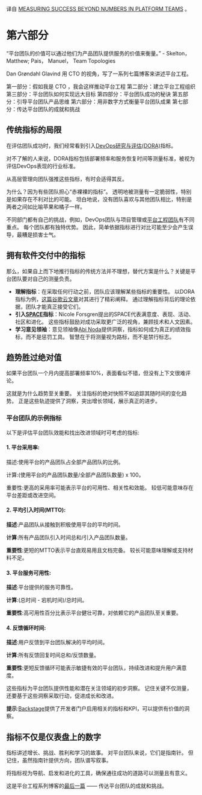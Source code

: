 <!-- 
# 超越数字，衡量平台团队的成功
https://www.eficode.com/blog/measuring-success-beyond-numbers-in-platform-teams
 -->

译自 [MEASURING SUCCESS BEYOND NUMBERS IN PLATFORM TEAMS](https://www.eficode.com/blog/measuring-success-beyond-numbers-in-platform-teams) 。

# 第六部分

“平台团队的价值可以通过他们为产品团队提供服务的价值来衡量。” - Skelton， Matthew; Pais， Manuel， Team Topologies 

Dan Grøndahl Glavind 用 CTO 的视角，写了一系列七篇博客来讲述平台工程。

第一部分：假如我是 CTO ，我会这样推动平台工程
第二部分：建立平台工程组织
第三部分：平台团队如何实现远大目标
第四部分：平台团队成功的秘诀
第五部分：引导平台团队产品思维
第六部分：用非数字方式衡量平台团队成果
第七部分：传达平台团队的成就和挑战

## 传统指标的局限

在评估团队成功时，我们经常看到引入[DevOps研究与评估(DORA)](https://cloud.google.com/blog/products/devops-sre/dora-2022-accelerate-state-of-devops-report-now-out)指标。

对不了解的人来说，DORA指标包括部署频率和服务恢复时间等测量标准，被视为评估DevOps表现的行业标准。

从高层管理向团队强推这些指标，有时会适得其反。

为什么？因为有些团队担心“赤裸裸的指标”。 透明地被测量有一定脆弱性，特别是如果存在不利对比的可能。 坦白地说，没有团队喜欢与其他团队相比，特别是两者之间如比喻苹果和橘子一样。

不同部门都有自己的挑战，例如，DevOps团队与项目管理或[平台工程团队](https://www.eficode.com/platform-engineering)有不同重点。 每个团队都有独特优势。 因此，简单依据指标进行对比可能至少会产生误导，最糟是损害士气。

## 拥有软件交付中的指标

那么，如果自上而下地推行指标的传统方法并不理想，替代方案是什么？关键是平台团队要对自己的测量负责。

- **理解指标**：在采取任何行动之前，团队应该理解某些指标的重要性。 以DORA指标为例，[这篇谷歌云文章](https://cloud.google.com/blog/products/devops-sre/using-the-four-keys-to-measure-your-devops-performance)对其进行了精彩阐释。 通过理解指标背后的理论依据，团队才能真正接受它们。
- **引入[SPACE](https://www.infoq.com/news/2021/03/space-developer-productivity/)指标**：Nicole Forsgren提出的SPACE代表满意度、表现、活动、社区和进化。 这些指标鼓励对成功采取更广泛的视角，兼顾技术和人文因素。
- **学习意见领袖**：意见领袖像[Abi Noda](https://dl.acm.org/doi/10.1145/3595878)提供洞察，指标如何成为真正的绩效指标，而不是惩罚工具。 智慧在于将测量视为路标，而不是禁行标志。

## 趋势胜过绝对值

如果平台团队一个月内提高部署频率10%，表面看似不错，但没有上下文很难评论。

这就是为什么趋势至关重要。 关注指标的绝对快照不如追踪其随时间的变化趋势。 正是这些轨迹提供了洞察，突出增长领域，展示真正的进步。

### 平台团队的示例指标

以下是评估平台团队效能和找出改进领域时可考虑的指标:

#### 1. 平台采用率:

描述:使用平台的产品团队占全部产品团队的比例。

计算:(使用平台的产品团队数量/全部产品团队数量) x 100。

重要性:更高的采用率可能表示平台的可用性、相关性和效能。 较低可能意味存在平台差距或改进空间。

#### 2. 平均引入时间(MTTO):

**描述**:产品团队从接触到积极使用平台的平均时间。

**计算**:所有产品团队引入时间总和/引入产品团队数量。

**重要性**:更短的MTTO表示平台直观易用且文档完备。 较长可能意味理解或支持材料不足。

#### 3. 平台服务可用性:

**描述**:平台提供的服务可靠性。

**计算**:(总时间 - 宕机时间)/总时间。

**重要性**:高可用性百分比表示平台健壮可靠，对依赖它的产品团队至关重要。

#### 4. 反馈循环时间:

**描述**:用户反馈到平台团队解决的平均时间。

**计算**:所有反馈回复时间总和/反馈数量。

**重要性**:更短反馈循环可能表示敏捷有效的平台团队，持续改进和提升用户满意度。

这些指标为平台团队提供性能和潜在关注领域的初步洞察。 记住关键不仅测量，还要基于这些洞察采取行动，促进成长和改进。

**提示**:[Backstage](https://backstage.io/docs/overview/adopting#kpis-and-metrics.)提供了开发者门户启用相关的指标和KPI，可以提供有价值的洞察。

## 指标不仅是仪表盘上的数字

指标讲述增长、挑战、胜利和学习的故事。 对平台团队来说，它们是指南针。 但记住，虽然指南针提供方向，团队谱写叙事。

将指标视为导航、启发和进化的工具，确保通往成功的道路可以测量且有意义。

这是平台工程系列博客的[最后一篇](https://www.eficode.com/blog/communicating-achievements-and-challenges-in-platform-teams) —— 传达平台团队的成就和挑战。
